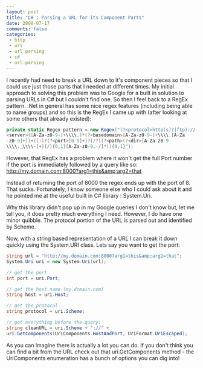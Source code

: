 ```yaml
---
layout: post
title: "C# : Parsing a URL for its Component Parts"
date: 2008-07-17
comments: false
categories:
 - http
 - uri
 - url parsing
 - c#
 - url-parsing
---
```

I recently had need to break a URL down to it's component pieces so that I
could use just those parts that I needed at different times. My initial
approach to solving this problem was to Google for a built in solution to
parsing URLs in C# but I couldn't find one. So then I feel back to a RegEx
pattern. .Net in general has some nice regex features (including being able to
name groups) and so this is the RegEx I came up with (after looking at some
others that already existed):


```c#
private static Regex pattern = new Regex("(?<protocol>http(s)?|ftp)://(?
<server>([A-Za-z0-9-]+\\\\.)*(?<basedomain>[A-Za-z0-9-]+\\\\.[A-Za
-z0-9]+))+((:)?(?<port>[0-9]+)?(/?)(?<path>(?<dir>[A-Za-z0-9
\\\\._\\\\-]+)(/){0,1}[A-Za-z0-9.-/]*)){0,1}");

```


However, that RegEx has a problem where it won't get the full Port number if
the port is immediately followed by a query like so:
http://my.domain.com:8000?arg1=this&amp;arg2=that

Instead of returning the port of 8000 the regex ends up with the port of 8.
That sucks. Fortunately, I know someone else who I could ask about it and he
pointed me at the useful built in C# library : System.Uri.

Why this library didn't pop up in my Google queries I don't know but, let me
tell you, it does pretty much everything I need. However, I do have one minor
quibble. The protocol portion of the URL is parsed out and identified by
Scheme.

Now, with a string based representation of a URL I can break it down quickly
using the System.URI class. Lets say you want to get the port:


```c#
string url = "http://my.domain.com:8000?arg1=this&amp;arg2=that";
System.Uri uri = new System.Uri(url);

// get the port
int port = uri.Port;

// get the host name (my.domain.com)
string host = uri.Host;

// get the protocol
string protocol = uri.Scheme;

// get everything before the query:
string cleanURL = uri.Scheme + "://" +
uri.GetComponents(UriComponents.HostAndPort, UriFormat.UriEscaped);

```


As you can imagine there is actually a lot you can do. If you don't think you
can find a bit from the URL check out that uri.GetComponents method - the
UriComponents enumeration has a bunch of options you can dig into!


